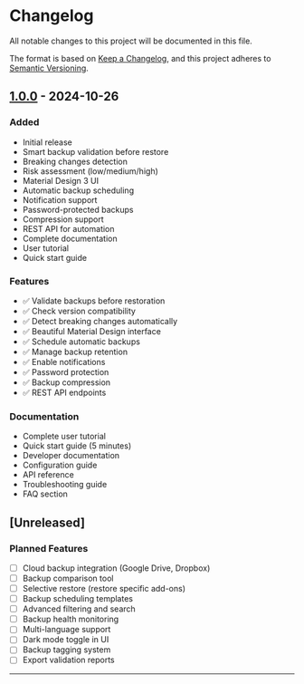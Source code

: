 # Changelog

All notable changes to this project will be documented in this file.

The format is based on [Keep a Changelog](https://keepachangelog.com/en/1.0.0/),
and this project adheres to [Semantic Versioning](https://semver.org/spec/v2.0.0.html).

## [1.0.0] - 2024-10-26

### Added
- Initial release
- Smart backup validation before restore
- Breaking changes detection
- Risk assessment (low/medium/high)
- Material Design 3 UI
- Automatic backup scheduling
- Notification support
- Password-protected backups
- Compression support
- REST API for automation
- Complete documentation
- User tutorial
- Quick start guide

### Features
- ✅ Validate backups before restoration
- ✅ Check version compatibility
- ✅ Detect breaking changes automatically
- ✅ Beautiful Material Design interface
- ✅ Schedule automatic backups
- ✅ Manage backup retention
- ✅ Enable notifications
- ✅ Password protection
- ✅ Backup compression
- ✅ REST API endpoints

### Documentation
- Complete user tutorial
- Quick start guide (5 minutes)
- Developer documentation
- Configuration guide
- API reference
- Troubleshooting guide
- FAQ section

## [Unreleased]

### Planned Features
- [ ] Cloud backup integration (Google Drive, Dropbox)
- [ ] Backup comparison tool
- [ ] Selective restore (restore specific add-ons)
- [ ] Backup scheduling templates
- [ ] Advanced filtering and search
- [ ] Backup health monitoring
- [ ] Multi-language support
- [ ] Dark mode toggle in UI
- [ ] Backup tagging system
- [ ] Export validation reports

---

[1.0.0]: https://github.com/kasim141-a/smart-backup-assistant/releases/tag/v1.0.0

